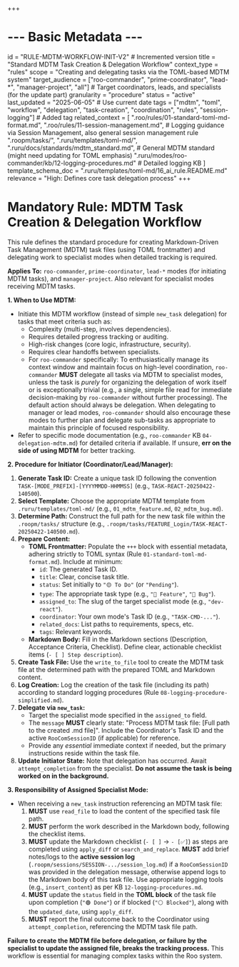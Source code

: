 +++
# --- Basic Metadata ---
id = "RULE-MDTM-WORKFLOW-INIT-V2" # Incremented version
title = "Standard MDTM Task Creation & Delegation Workflow"
context_type = "rules"
scope = "Creating and delegating tasks via the TOML-based MDTM system"
target_audience = ["roo-commander", "prime-coordinator", "lead-*", "manager-project", "all"] # Target coordinators, leads, and specialists (for the update part)
granularity = "procedure"
status = "active"
last_updated = "2025-06-05" # Use current date
tags = ["mdtm", "toml", "workflow", "delegation", "task-creation", "coordination", "rules", "session-logging"] # Added tag
related_context = [
    ".roo/rules/01-standard-toml-md-format.md",
    ".roo/rules/11-session-management.md", # Logging guidance via Session Management, also general session management rule
    ".roopm/tasks/",
    ".ruru/templates/toml-md/",
    ".ruru/docs/standards/mdtm_standard.md", # General MDTM standard (might need updating for TOML emphasis)
    ".ruru/modes/roo-commander/kb/12-logging-procedures.md" # Detailed logging KB
    ]
template_schema_doc = ".ruru/templates/toml-md/16_ai_rule.README.md"
relevance = "High: Defines core task delegation process"
+++

# Mandatory Rule: MDTM Task Creation & Delegation Workflow

This rule defines the standard procedure for creating Markdown-Driven Task Management (MDTM) task files (using TOML frontmatter) and delegating work to specialist modes when detailed tracking is required.

**Applies To:** `roo-commander`, `prime-coordinator`, `lead-*` modes (for initiating MDTM tasks), and `manager-project`. Also relevant for specialist modes receiving MDTM tasks.

**1. When to Use MDTM:**

*   Initiate this MDTM workflow (instead of simple `new_task` delegation) for tasks that meet criteria such as:
    *   Complexity (multi-step, involves dependencies).
    *   Requires detailed progress tracking or auditing.
    *   High-risk changes (core logic, infrastructure, security).
    *   Requires clear handoffs between specialists.
    *   For `roo-commander` specifically: To enthusiastically manage its context window and maintain focus on high-level coordination, `roo-commander` **MUST** delegate all tasks via MDTM to specialist modes, unless the task is *purely* for organizing the delegation of work itself or is exceptionally trivial (e.g., a single, simple file read for immediate decision-making by `roo-commander` without further processing). The default action should always be delegation. When delegating to manager or lead modes, `roo-commander` should also encourage these modes to further plan and delegate sub-tasks as appropriate to maintain this principle of focused responsibility.
*   Refer to specific mode documentation (e.g., `roo-commander` KB `04-delegation-mdtm.md`) for detailed criteria if available. If unsure, **err on the side of using MDTM** for better tracking.

**2. Procedure for Initiator (Coordinator/Lead/Manager):**

1.  **Generate Task ID:** Create a unique task ID following the convention `TASK-[MODE_PREFIX]-[YYYYMMDD-HHMMSS]` (e.g., `TASK-REACT-20250422-140500`).
2.  **Select Template:** Choose the appropriate MDTM template from `.ruru/templates/toml-md/` (e.g., `01_mdtm_feature.md`, `02_mdtm_bug.md`).
3.  **Determine Path:** Construct the full path for the new task file within the `.roopm/tasks/` structure (e.g., `.roopm/tasks/FEATURE_Login/TASK-REACT-20250422-140500.md`).
4.  **Prepare Content:**
    *   **TOML Frontmatter:** Populate the `+++` block with essential metadata, adhering strictly to TOML syntax (Rule `01-standard-toml-md-format.md`). Include at minimum:
        *   `id`: The generated Task ID.
        *   `title`: Clear, concise task title.
        *   `status`: Set initially to `"🟡 To Do"` (or `"Pending"`).
        *   `type`: The appropriate task type (e.g., `"🌟 Feature"`, `"🐞 Bug"`).
        *   `assigned_to`: The slug of the target specialist mode (e.g., `"dev-react"`).
        *   `coordinator`: Your own mode's Task ID (e.g., `"TASK-CMD-..."`).
        *   `related_docs`: List paths to requirements, specs, etc.
        *   `tags`: Relevant keywords.
    *   **Markdown Body:** Fill in the Markdown sections (Description, Acceptance Criteria, Checklist). Define clear, actionable checklist items (`- [ ] Step description`).
5.  **Create Task File:** Use the `write_to_file` tool to create the MDTM task file at the determined path with the prepared TOML and Markdown content.
6.  **Log Creation:** Log the creation of the task file (including its path) according to standard logging procedures (Rule `08-logging-procedure-simplified.md`).
7.  **Delegate via `new_task`:**
    *   Target the specialist mode specified in the `assigned_to` field.
    *   The `message` **MUST** clearly state: "Process MDTM task file: [Full path to the created .md file]". Include the Coordinator's Task ID and the active `RooComSessionID` (if applicable) for reference.
    *   Provide any *essential* immediate context if needed, but the primary instructions reside within the task file.
8.  **Update Initiator State:** Note that delegation has occurred. Await `attempt_completion` from the specialist. **Do not assume the task is being worked on in the background.**

**3. Responsibility of Assigned Specialist Mode:**

*   When receiving a `new_task` instruction referencing an MDTM task file:
    1.  **MUST** use `read_file` to load the content of the specified task file path.
    2.  **MUST** perform the work described in the Markdown body, following the checklist items.
    3.  **MUST** update the Markdown checklist (`- [ ]` -> `- [✅]`) as steps are completed using `apply_diff` or `search_and_replace`. **MUST** add brief notes/logs to the **active session log** (`.roopm/sessions/SESSION-.../session_log.md`) if a `RooComSessionID` was provided in the delegation message, otherwise append logs to the Markdown body of this task file. Use appropriate logging tools (e.g., `insert_content`) as per KB `12-logging-procedures.md`.
    4.  **MUST** update the `status` field in the **TOML block** of the task file upon completion (`"🟢 Done"`) or if blocked (`"⚪ Blocked"`), along with the `updated_date`, using `apply_diff`.
    5.  **MUST** report the final outcome back to the Coordinator using `attempt_completion`, referencing the MDTM task file path.

**Failure to create the MDTM file before delegation, or failure by the specialist to update the assigned file, breaks the tracking process.** This workflow is essential for managing complex tasks within the Roo system.